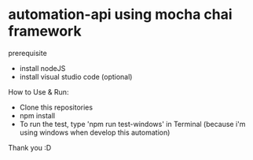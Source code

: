 # automation-api using mocha chai framework
prerequisite
- install nodeJS
- install visual studio code (optional)

How to Use & Run:

- Clone this repositories
- npm install
- To run the test, type 'npm run test-windows' in Terminal (because i'm using windows when develop this automation)

Thank you :D
